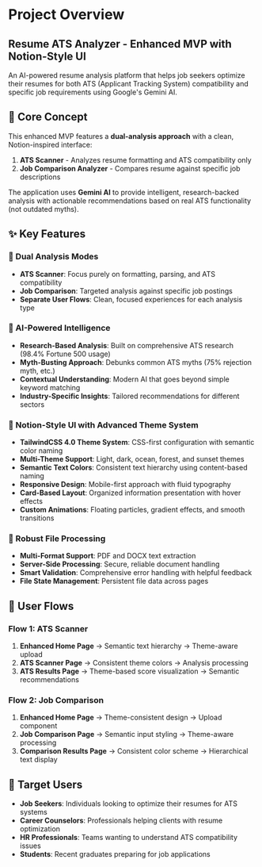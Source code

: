 # Project Overview

## Resume ATS Analyzer - Enhanced MVP with Notion-Style UI

An AI-powered resume analysis platform that helps job seekers optimize their resumes for both ATS (Applicant Tracking System) compatibility and specific job requirements using Google's Gemini AI.

## 🚀 Core Concept

This enhanced MVP features a **dual-analysis approach** with a clean, Notion-inspired interface:

1. **ATS Scanner** - Analyzes resume formatting and ATS compatibility only
2. **Job Comparison Analyzer** - Compares resume against specific job descriptions

The application uses **Gemini AI** to provide intelligent, research-backed analysis with actionable recommendations based on real ATS functionality (not outdated myths).

## ✨ Key Features

### 🎯 Dual Analysis Modes
- **ATS Scanner**: Focus purely on formatting, parsing, and ATS compatibility
- **Job Comparison**: Targeted analysis against specific job postings
- **Separate User Flows**: Clean, focused experiences for each analysis type

### 🤖 AI-Powered Intelligence
- **Research-Based Analysis**: Built on comprehensive ATS research (98.4% Fortune 500 usage)
- **Myth-Busting Approach**: Debunks common ATS myths (75% rejection myth, etc.)
- **Contextual Understanding**: Modern AI that goes beyond simple keyword matching
- **Industry-Specific Insights**: Tailored recommendations for different sectors

### 🎨 Notion-Style UI with Advanced Theme System
- **TailwindCSS 4.0 Theme System**: CSS-first configuration with semantic color naming
- **Multi-Theme Support**: Light, dark, ocean, forest, and sunset themes
- **Semantic Text Colors**: Consistent text hierarchy using content-based naming
- **Responsive Design**: Mobile-first approach with fluid typography
- **Card-Based Layout**: Organized information presentation with hover effects
- **Custom Animations**: Floating particles, gradient effects, and smooth transitions

### 📁 Robust File Processing
- **Multi-Format Support**: PDF and DOCX text extraction
- **Server-Side Processing**: Secure, reliable document handling
- **Smart Validation**: Comprehensive error handling with helpful feedback
- **File State Management**: Persistent file data across pages

## 🔄 User Flows

### Flow 1: ATS Scanner
1. **Enhanced Home Page** → Semantic text hierarchy → Theme-aware upload
2. **ATS Scanner Page** → Consistent theme colors → Analysis processing
3. **ATS Results Page** → Theme-based score visualization → Semantic recommendations

### Flow 2: Job Comparison  
1. **Enhanced Home Page** → Theme-consistent design → Upload component
2. **Job Comparison Page** → Semantic input styling → Theme-aware processing
3. **Comparison Results Page** → Consistent color scheme → Hierarchical text display

## 🎯 Target Users

- **Job Seekers**: Individuals looking to optimize their resumes for ATS systems
- **Career Counselors**: Professionals helping clients with resume optimization
- **HR Professionals**: Teams wanting to understand ATS compatibility issues
- **Students**: Recent graduates preparing for job applications